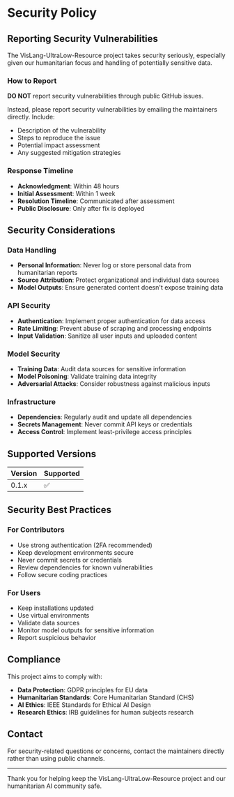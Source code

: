 # Security Policy

## Reporting Security Vulnerabilities

The VisLang-UltraLow-Resource project takes security seriously, especially given our humanitarian focus and handling of potentially sensitive data.

### How to Report

**DO NOT** report security vulnerabilities through public GitHub issues.

Instead, please report security vulnerabilities by emailing the maintainers directly. Include:

- Description of the vulnerability
- Steps to reproduce the issue
- Potential impact assessment
- Any suggested mitigation strategies

### Response Timeline

- **Acknowledgment**: Within 48 hours
- **Initial Assessment**: Within 1 week  
- **Resolution Timeline**: Communicated after assessment
- **Public Disclosure**: Only after fix is deployed

## Security Considerations

### Data Handling
- **Personal Information**: Never log or store personal data from humanitarian reports
- **Source Attribution**: Protect organizational and individual data sources
- **Model Outputs**: Ensure generated content doesn't expose training data

### API Security
- **Authentication**: Implement proper authentication for data access
- **Rate Limiting**: Prevent abuse of scraping and processing endpoints
- **Input Validation**: Sanitize all user inputs and uploaded content

### Model Security
- **Training Data**: Audit data sources for sensitive information
- **Model Poisoning**: Validate training data integrity
- **Adversarial Attacks**: Consider robustness against malicious inputs

### Infrastructure
- **Dependencies**: Regularly audit and update all dependencies
- **Secrets Management**: Never commit API keys or credentials
- **Access Control**: Implement least-privilege access principles

## Supported Versions

| Version | Supported          |
| ------- | ------------------ |
| 0.1.x   | :white_check_mark: |

## Security Best Practices

### For Contributors
- Use strong authentication (2FA recommended)
- Keep development environments secure
- Never commit secrets or credentials
- Review dependencies for known vulnerabilities
- Follow secure coding practices

### For Users
- Keep installations updated
- Use virtual environments
- Validate data sources
- Monitor model outputs for sensitive information
- Report suspicious behavior

## Compliance

This project aims to comply with:

- **Data Protection**: GDPR principles for EU data
- **Humanitarian Standards**: Core Humanitarian Standard (CHS)  
- **AI Ethics**: IEEE Standards for Ethical AI Design
- **Research Ethics**: IRB guidelines for human subjects research

## Contact

For security-related questions or concerns, contact the maintainers directly rather than using public channels.

---

Thank you for helping keep the VisLang-UltraLow-Resource project and our humanitarian AI community safe.